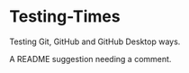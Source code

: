 # Testing-Times
Testing Git, GitHub and GitHub Desktop ways.

A README suggestion needing a comment.
